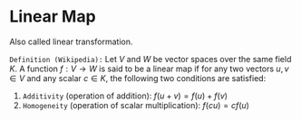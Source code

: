 # Linear Map

Also called linear transformation. 


`Definition (Wikipedia):` Let $V$ and $W$ be vector spaces over the same field $K$. A function $f: V \rightarrow W$ is said to be a linear map if for any two vectors $u, v \in V$ and any scalar $c \in K$, the following two conditions are satisfied:
1. `Additivity` (operation of addition): $f(u+v) = f(u) + f(v)$
2. `Homogeneity` (operation of scalar multiplication): $f(cu) = c f(u)$